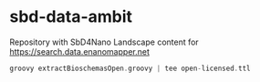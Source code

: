 # sbd-data-ambit

Repository with SbD4Nano Landscape content for https://search.data.enanomapper.net

```groovy
groovy extractBioschemasOpen.groovy | tee open-licensed.ttl
```
